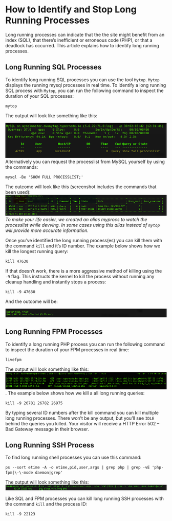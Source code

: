 <!-- source: https://support.hypernode.com/en/troubleshooting/performance/how-to-identify-and-stop-long-running-processes/ -->

# How to Identify and Stop Long Running Processes

Long running processes can indicate that the the site might benefit from an index (SQL), that there’s inefficient or erroneous code (PHP), or that a deadlock has occurred. This article explains how to identify long running processes.

## Long Running SQL Processes

To identify long running SQL processes you can use the tool `Mytop`. `Mytop` displays the running mysql processes in real time. To identify a long running SQL process with `Mytop`, you can run the following command to inspect the duration of your SQL processes:

```nginx
mytop
```

The output will look like something like this:

![](_res/Mqt7Zm-GL7QmGG-mXSb9kQdGcaL1NA6UQA.png)Alternatively you can request the processlist from MySQL yourself by using the commands:

```nginx
mysql -Be 'SHOW FULL PROCESSLIST;'
```

The outcome will look like this (screenshot includes the commands that been used):![](_res/QTQF1Z-Xu6Wz4uJMchJ_UE2TXNpyl4x1AA.png)*To make your life easier, we created an alias myprocs to watch the processlist while devving. In some cases using this alias instead of `mytop` will provide more accurate information.*

Once you’ve identified the long running process(es) you can kill them with the command `kill` and it’s ID number. The example below shows how we kill the longest running query:

```nginx
kill 47630
```

If that doesn’t work, there is a more aggressive method of killing using the `-9` flag. This instructs the kernel to kill the process without running any cleanup handling and instantly stops a process:

```nginx
kill -9 47630
```

And the outcome will be:

![](_res/BR64thKqyhscqUi7LfSgarVlqQYHflnPkA.png)

## Long Running FPM Processes

To identify a long running PHP process you can run the following command to inspect the duration of your FPM processes in real time:

```nginx
livefpm
```

The output will look something like this:
![](_res/Hp5j9Y3gvVUyXkGe2dICoKymkUV6RhtUoQ.png). The example below shows how we kill a all long running queries:

```nginx
kill -9 26781 26782 26975
```

By typing several ID numbers after the kill command you can kill multiple long running processes. There won’t be any output, but you’ll see `IDLE` behind the queries you killed. Your visitor will receive a HTTP Error 502 – Bad Gateway message in their browser.

## Long Running SSH Process

To find long running shell processes you can use this command:

```nginx
ps --sort etime -A -o etime,pid,user,args | grep php | grep -vE 'php-fpm|\-\-mode daemon|grep'
```

The output will look something like this:
![](_res/_AH1ST4Tl5BTvMUDN1nxd1BJcu1AxKIesA.png)

Like SQL and FPM processes you can kill long running SSH processes with the command `kill` and the process ID:

```nginx
kill -9 22123
```
